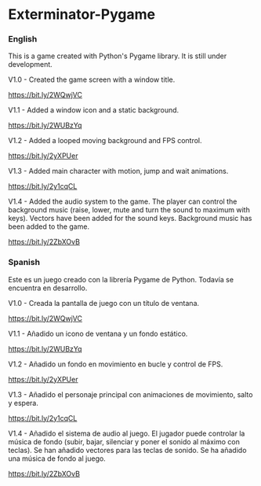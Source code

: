 # Exterminator-Pygame

### English
This is a game created with Python's Pygame library. It is still under development.

V1.0 - Created the game screen with a window title.

https://bit.ly/2WQwjVC

V1.1 - Added a window icon and a static background.

https://bit.ly/2WUBzYq

V1.2 - Added a looped moving background and FPS control.

https://bit.ly/2yXPUer

V1.3 - Added main character with motion, jump and wait animations.

https://bit.ly/2y1cqCL

V1.4 - Added the audio system to the game.
The player can control the background music (raise, lower, mute and turn the sound to maximum with keys).
Vectors have been added for the sound keys.
Background music has been added to the game.

https://bit.ly/2ZbXOvB

### Spanish
Este es un juego creado con la librería Pygame de Python. Todavía se encuentra en desarrollo.

V1.0 - Creada la pantalla de juego con un título de ventana.

https://bit.ly/2WQwjVC

V1.1 - Añadido un icono de ventana y un fondo estático.

https://bit.ly/2WUBzYq

V1.2 - Añadido un fondo en movimiento en bucle y control de FPS.

https://bit.ly/2yXPUer

V1.3 - Añadido el personaje principal con animaciones de movimiento, salto y espera.

https://bit.ly/2y1cqCL

V1.4 - Añadido el sistema de audio al juego. 
El jugador puede controlar la música de fondo (subir, bajar, silenciar y poner el sonido al máximo con teclas).
Se han añadido vectores para las teclas de sonido.
Se ha añadido una música de fondo al juego.

https://bit.ly/2ZbXOvB

